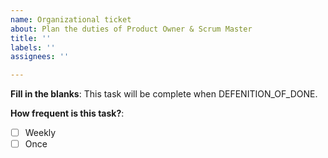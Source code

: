 ```yaml
---
name: Organizational ticket
about: Plan the duties of Product Owner & Scrum Master
title: ''
labels: ''
assignees: ''

---
```


**Fill in the blanks**:
This task will be complete when DEFENITION_OF_DONE.

**How frequent is this task?**:
- [ ] Weekly
- [ ] Once
